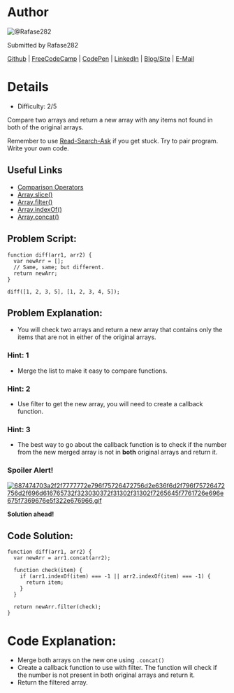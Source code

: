 # Author
![@Rafase282](https://avatars0.githubusercontent.com/Rafase282?&s=128)

Submitted by Rafase282

[Github](https://github.com/Rafase282) | [FreeCodeCamp](http://www.freecodecamp.com/rafase282) | [CodePen](http://codepen.io/Rafase282/) | [LinkedIn](https://www.linkedin.com/in/rafase282) | [Blog/Site](https://rafase282.wordpress.com/) | [E-Mail](mailto:rafase282@gmail.com)

# Details
- Difficulty: 2/5

Compare two arrays and return a new array with any items not found in both of the original arrays.

Remember to use [ Read-Search-Ask](http://github.com/FreeCodeCamp/freecodecamp/wiki/How-to-get-help-when-you-get-stuck) if you get stuck. Try to pair program. Write your own code.

## Useful Links
- [Comparison Operators](https://developer.mozilla.org/en-US/docs/Web/JavaScript/Reference/Operators/Comparison_Operators)
- [Array.slice()](https://developer.mozilla.org/en-US/docs/Web/JavaScript/Reference/Global_Objects/Array/slice)
- [Array.filter()](https://developer.mozilla.org/en-US/docs/Web/JavaScript/Reference/Global_Objects/Array/filter)
- [Array.indexOf()](https://developer.mozilla.org/en-US/docs/Web/JavaScript/Reference/Global_Objects/Array/indexOf)
- [Array.concat()](https://developer.mozilla.org/en-US/docs/Web/JavaScript/Reference/Global_Objects/Array/concat)

## Problem Script:

```
function diff(arr1, arr2) {
  var newArr = [];
  // Same, same; but different.
  return newArr;
}

diff([1, 2, 3, 5], [1, 2, 3, 4, 5]);
```

## Problem Explanation:
- You will check two arrays and return a new array that contains only the items that are not in either of the original arrays.

### Hint: 1
- Merge the list to make it easy to compare functions.

### Hint: 2
- Use filter to get the new array, you will need to create a callback function.

### Hint: 3
- The best way to go about the callback function is to check if the number from the new merged array is not in **both** original arrays and return it.

### Spoiler Alert!
[![687474703a2f2f7777772e796f75726472756d2e636f6d2f796f75726472756d2f696d616765732f323030372f31302f31302f7265645f7761726e696e675f7369676e5f322e676966.gif](https://files.gitter.im/FreeCodeCamp/Wiki/nlOm/thumb/687474703a2f2f7777772e796f75726472756d2e636f6d2f796f75726472756d2f696d616765732f323030372f31302f31302f7265645f7761726e696e675f7369676e5f322e676966.gif)](https://files.gitter.im/FreeCodeCamp/Wiki/nlOm/687474703a2f2f7777772e796f75726472756d2e636f6d2f796f75726472756d2f696d616765732f323030372f31302f31302f7265645f7761726e696e675f7369676e5f322e676966.gif)

**Solution ahead!**

## Code Solution:

```
function diff(arr1, arr2) {
  var newArr = arr1.concat(arr2);

  function check(item) {
    if (arr1.indexOf(item) === -1 || arr2.indexOf(item) === -1) {
      return item;
    }
  }

  return newArr.filter(check);
}
```

# Code Explanation:
- Merge both arrays on the new one using `.concat()`
- Create a callback function to use with filter. The function will check if the number is not present in both original arrays and return it.
- Return the filtered array.
